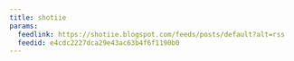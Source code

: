 ```yaml
---
title: shotiie
params:
  feedlink: https://shotiie.blogspot.com/feeds/posts/default?alt=rss
  feedid: e4cdc2227dca29e43ac63b4f6f1190b0
---
```

